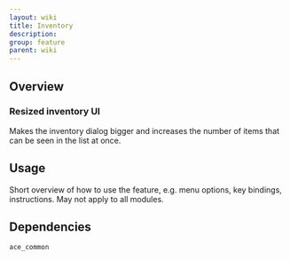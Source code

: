 ```yaml
---
layout: wiki
title: Inventory
description: 
group: feature
parent: wiki
---
```


## Overview

### Resized inventory UI
Makes the inventory dialog bigger and increases the number of items that can be seen in the list at once.


## Usage

Short overview of how to use the feature, e.g. menu options, key bindings, 
instructions. May not apply to all modules.


## Dependencies

`ace_common`
